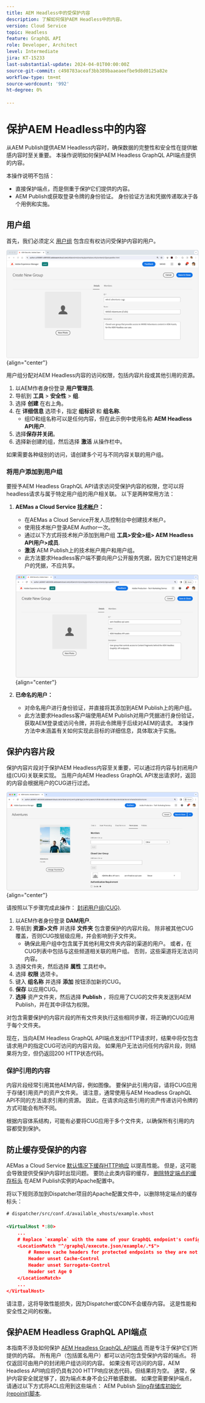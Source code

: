 ```yaml
---
title: AEM Headless中的受保护内容
description: 了解如何保护AEM Headless中的内容。
version: Cloud Service
topic: Headless
feature: GraphQL API
role: Developer, Architect
level: Intermediate
jira: KT-15233
last-substantial-update: 2024-04-01T00:00:00Z
source-git-commit: c498783aceaf3bb389baaeaeefbe9d8d0125a82e
workflow-type: tm+mt
source-wordcount: '992'
ht-degree: 0%

---
```



# 保护AEM Headless中的内容

从AEM Publish提供AEM Headless内容时，确保数据的完整性和安全性在提供敏感内容时至关重要。 本操作说明如何保护AEM Headless GraphQL API端点提供的内容。

本操作说明不包括：

- 直接保护端点，而是侧重于保护它们提供的内容。
- AEM Publish或获取登录令牌的身份验证。 身份验证方法和凭据传递取决于各个用例和实施。

## 用户组

首先，我们必须定义 [用户组](https://experienceleague.adobe.com/en/docs/experience-manager-learn/cloud-service/accessing/aem-users-groups-and-permissions) 包含应有权访问受保护内容的用户。

![AEM Headless受保护的内容用户组](./assets/protected-content/user-groups.png){align="center"}

用户组分配对AEM Headless内容的访问权限，包括内容片段或其他引用的资源。

1. 以AEM作者身份登录 **用户管理员**.
1. 导航到 **工具** > **安全性** > **组**.
1. 选择 **创建** 在右上角。
1. 在 **详细信息** 选项卡，指定 **组标识** 和 **组名称**.
   - 组ID和组名称可以是任何内容，但在此示例中使用名称 **AEM Headless API用户**.
1. 选择&#x200B;**保存并关闭**。
1. 选择新创建的组，然后选择 **激活** 从操作栏中。

如果需要各种级别的访问，请创建多个可与不同内容关联的用户组。

### 将用户添加到用户组

要授予AEM Headless GraphQL API请求访问受保护内容的权限，您可以将headless请求与属于特定用户组的用户相关联。 以下是两种常用方法：

1. **AEMas a Cloud Service [技术帐户](https://experienceleague.adobe.com/en/docs/experience-manager-learn/getting-started-with-aem-headless/authentication/service-credentials)：**
   - 在AEMas a Cloud Service开发人员控制台中创建技术帐户。
   - 使用技术帐户登录AEM Author一次。
   - 通过以下方式将技术帐户添加到用户组 **工具>安全>组> AEM Headless API用户>成员**.
   - **激活** AEM Publish上的技术帐户用户和用户组。
   - 此方法要求Headless客户端不要向用户公开服务凭据，因为它们是特定用户的凭据，不应共享。

   ![AEM技术帐户组管理](./assets/protected-content/group-membership.png){align="center"}

2. **已命名的用户：**
   - 对命名用户进行身份验证，并直接将其添加到AEM Publish上的用户组。
   - 此方法要求Headless客户端使用AEM Publish对用户凭据进行身份验证，获取AEM登录或访问令牌，并将此令牌用于后续对AEM的请求。 本操作方法中未涵盖有关如何实现此目标的详细信息，具体取决于实施。

## 保护内容片段

保护内容片段对于保护AEM Headless内容至关重要，可以通过将内容与封闭用户组(CUG)关联来实现。 当用户向AEM Headless GraphQL API发出请求时，返回的内容会根据用户的CUG进行过滤。

![AEM Headless CUG](./assets/protected-content/cugs.png){align="center"}

请按照以下步骤完成此操作： [封闭用户组(CUG)](https://experienceleague.adobe.com/en/docs/experience-manager-learn/assets/advanced/closed-user-groups).

1. 以AEM作者身份登录 **DAM用户**.
2. 导航到 **资源>文件** 并选择 **文件夹** 包含要保护的内容片段。 除非被其他CUG覆盖，否则CUG按层级应用，并会影响到子文件夹。
   - 确保此用户组中包含属于其他利用文件夹内容的渠道的用户。 或者，在CUG列表中包括与这些频道相关联的用户组。 否则，这些渠道将无法访问内容。
3. 选择文件夹，然后选择 **属性** 工具栏中。
4. 选择 **权限** 选项卡。
5. 键入 **组名称** 并选择 **添加** 按钮添加新的CUG。
6. **保存** 以应用CUG。
7. **选择** 资产文件夹，然后选择 **Publish** ，将应用了CUG的文件夹发送到AEM Publish，并在其中评估为权限。

对包含需要保护的内容片段的所有文件夹执行这些相同步骤，将正确的CUG应用于每个文件夹。

现在，当向AEM Headless GraphQL API端点发出HTTP请求时，结果中将仅包含请求用户的指定CUG可访问的内容片段。 如果用户无法访问任何内容片段，则结果将为空，但仍返回200 HTTP状态代码。

### 保护引用的内容

内容片段经常引用其他AEM内容，例如图像。 要保护此引用内容，请将CUG应用于存储引用资产的资产文件夹。 请注意，通常使用与AEM Headless GraphQL API不同的方法请求引用的资源。 因此，在请求向这些引用的资产传递访问令牌的方式可能会有所不同。

根据内容体系结构，可能有必要将CUG应用于多个文件夹，以确保所有引用的内容都受到保护。

## 防止缓存受保护的内容

AEMas a Cloud Service [默认情况下缓存HTTP响应](https://experienceleague.adobe.com/en/docs/experience-manager-learn/cloud-service/caching/publish) 以提高性能。 但是，这可能会导致提供受保护内容时出现问题。 要防止此类内容的缓存， [删除特定端点的缓存标头](https://experienceleague.adobe.com/en/docs/experience-manager-learn/cloud-service/caching/publish#how-to-customize-cache-rules-1) 在AEM Publish实例的Apache配置中。

将以下规则添加到Dispatcher项目的Apache配置文件中，以删除特定端点的缓存标头：

```xml
# dispatcher/src/conf.d/available_vhosts/example.vhost

<VirtualHost *:80>
    ...
    # Replace `example` with the name of your GraphQL endpoint's configuration name.
    <LocationMatch "^/graphql/execute.json/example/.*$">
        # Remove cache headers for protected endpoints so they are not cached
        Header unset Cache-Control
        Header unset Surrogate-Control
        Header set Age 0
    </LocationMatch>
    ...
</VirtualHost>
```

请注意，这将导致性能损失，因为Dispatcher或CDN不会缓存内容。 这是性能和安全性之间的权衡。

## 保护AEM Headless GraphQL API端点

本指南不涉及如何保护 [AEM Headless GraphQL API端点](https://experienceleague.adobe.com/en/docs/experience-manager-cloud-service/content/headless/graphql-api/graphql-endpoint) 而是专注于保护它们所提供的内容。 所有用户（包括匿名用户）都可以访问包含受保护内容的端点。 将仅返回可由用户的封闭用户组访问的内容。 如果没有可访问的内容，AEM Headless API响应将仍具有200 HTTP响应状态代码，但结果将为空。 通常，保护内容安全就足够了，因为端点本身不会公开敏感数据。 如果您需要保护端点，请通过以下方式将ACL应用到这些端点： AEM Publish [Sling存储库初始化(repoinit)脚本](https://sling.apache.org/documentation/bundles/repository-initialization.html#repoinit-parser-test-scenarios).

